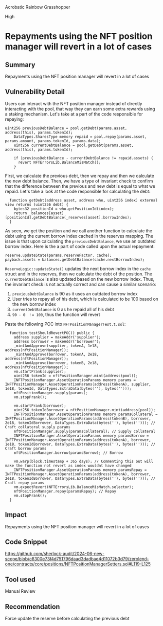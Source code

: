 Acrobatic Rainbow Grasshopper

High

# Repayments using the NFT position manager will revert in a lot of cases

## Summary
Repayments using the NFT position manager will revert in a lot of cases
## Vulnerability Detail
Users can interact with the NFT position manager instead of directly interacting with the pool, that way they can earn some extra rewards using a staking mechanism. Let's take at a part of the code responsible for repaying:
```solidity
uint256 previousDebtBalance = pool.getDebt(params.asset, address(this), params.tokenId);
    DataTypes.SharesType memory repaid = pool.repay(params.asset, params.amount, params.tokenId, params.data);
    uint256 currentDebtBalance = pool.getDebt(params.asset, address(this), params.tokenId);

    if (previousDebtBalance - currentDebtBalance != repaid.assets) {
      revert NFTErrorsLib.BalanceMisMatch();
    }
```
First, we calculate the previous debt, then we repay and then we calculate the new debt balance. Then, we have a type of invariant check to confirm that the difference between the previous and new debt is equal to what we repaid. Let's take a look at the code responsible for calculating the debt:
```solidity
  function getDebt(address asset, address who, uint256 index) external view returns (uint256 debt) {
    bytes32 positionId = who.getPositionId(index);
    return _balances[asset][positionId].getDebtBalance(_reserves[asset].borrowIndex);
  }
```
As seen, we get the position and we call another function to calculate the debt using the current borrow index cached in the reserves mapping. The issue is that upon calculating the `previousDebtBalance`, we use an outdated borrow index. Here is the a part of code called upon the actual repayment:
```solidity
reserve.updateState(params.reserveFactor, cache);
payback.assets = balances.getDebtBalance(cache.nextBorrowIndex);
```
`ReserveLogic::updateState()` updates the next borrow index in the `cache` struct and in the reserves, then we calculate the debt of the position. The `currentDebtBalance` is also updated based on the new borrow index. Thus, the invariant check is not actually correct and can cause a similar scenario:
1. `previousDebtBalance` is 90 as it uses an outdated borrow index
2. User tries to repay all of his debt, which is calculated to be 100 based on the new borrow index
3. `currentDebtBalance` is 0 as he repaid all of his debt
4. `90 - 0  != 100`, thus the function will revert

Paste the following POC into `NFTPositionManagerTest.t.sol`:
```solidity
  function testShouldRevertPOC() public {
    address supplier = makeAddr('supplier');
    address borrower = makeAddr('borrower');
    _mintAndApprove(supplier, tokenA, 1e18, address(nftPositionManager));
    _mintAndApprove(borrower, tokenA, 2e18, address(nftPositionManager));
    _mintAndApprove(borrower, tokenB, 2e18, address(nftPositionManager));
    vm.startPrank(supplier);
    uint256 tokenId = nftPositionManager.mint(address(pool));
    INFTPositionManager.AssetOperationParams memory params = INFTPositionManager.AssetOperationParams(address(tokenA), supplier, 1e18, tokenId, DataTypes.ExtraData(bytes(''), bytes('')));
    nftPositionManager.supply(params);
    vm.stopPrank();

    vm.startPrank(borrower);
    uint256 tokenIdBorrower = nftPositionManager.mint(address(pool));
    INFTPositionManager.AssetOperationParams memory paramsCollateral = INFTPositionManager.AssetOperationParams(address(tokenB), borrower, 2e18, tokenIdBorrower, DataTypes.ExtraData(bytes(''), bytes(''))); // Craft collateral supply params
    nftPositionManager.supply(paramsCollateral); // Supply collateral
    INFTPositionManager.AssetOperationParams memory paramsBorrow = INFTPositionManager.AssetOperationParams(address(tokenA), borrower, 1e18, tokenIdBorrower, DataTypes.ExtraData(bytes(''), bytes(''))); // Craft borrow params
    nftPositionManager.borrow(paramsBorrow); // Borrow

    vm.warp(block.timestamp + 365 days); // Commenting this out will make the function not revert as index wouldnt have changed
    INFTPositionManager.AssetOperationParams memory paramsRepay = INFTPositionManager.AssetOperationParams(address(tokenA), borrower, 2e18, tokenIdBorrower, DataTypes.ExtraData(bytes(''), bytes(''))); // Craft repay params
    vm.expectRevert(NFTErrorsLib.BalanceMisMatch.selector);
    nftPositionManager.repay(paramsRepay); // Repay
    vm.stopPrank();
  }
```
## Impact
Repayments using the NFT position manager will revert in a lot of cases
## Code Snippet
https://github.com/sherlock-audit/2024-06-new-scope/blob/c8300e73f4d751796daad3dadbae4d11072b3d79/zerolend-one/contracts/core/positions/NFTPositionManagerSetters.sol#L119-L125
## Tool used

Manual Review

## Recommendation
Force update the reserve before calculating the previous debt